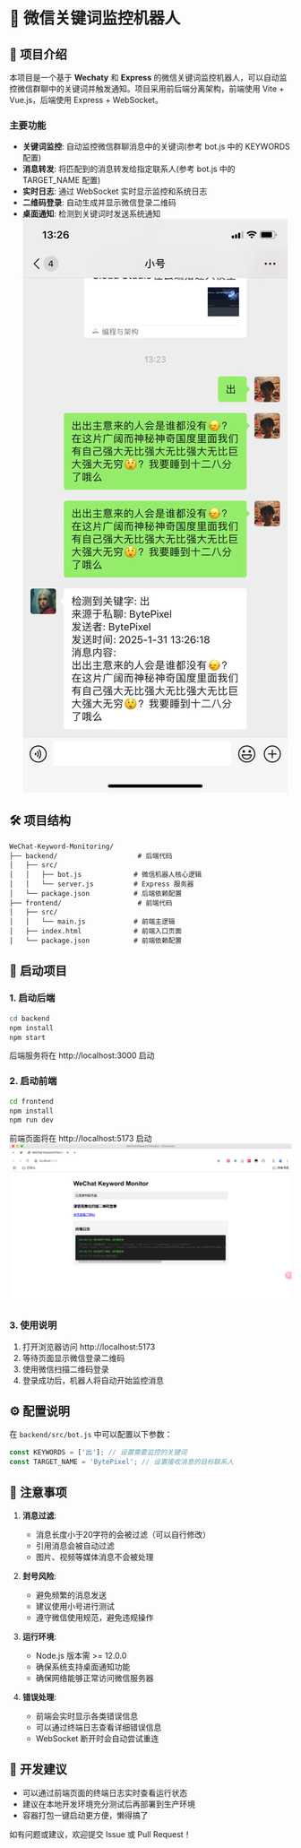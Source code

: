 # 🚀 微信关键词监控机器人

## 📖 项目介绍
本项目是一个基于 **Wechaty** 和 **Express** 的微信关键词监控机器人，可以自动监控微信群聊中的关键词并触发通知。项目采用前后端分离架构，前端使用 Vite + Vue.js，后端使用 Express + WebSocket。

### 主要功能
- **关键词监控**: 自动监控微信群聊消息中的关键词(参考 bot.js 中的 KEYWORDS 配置)
- **消息转发**: 将匹配到的消息转发给指定联系人(参考 bot.js 中的 TARGET_NAME 配置)
- **实时日志**: 通过 WebSocket 实时显示监控和系统日志
- **二维码登录**: 自动生成并显示微信登录二维码
- **桌面通知**: 检测到关键词时发送系统通知
![alt text](images/test.png)
## 🛠️ 项目结构
```
WeChat-Keyword-Monitoring/
├── backend/                    # 后端代码
│   ├── src/
│   │   ├── bot.js             # 微信机器人核心逻辑
│   │   └── server.js          # Express 服务器
│   └── package.json           # 后端依赖配置
├── frontend/                   # 前端代码
│   ├── src/
│   │   └── main.js            # 前端主逻辑
│   ├── index.html             # 前端入口页面
│   └── package.json           # 前端依赖配置
```

## 🚀 启动项目

### 1. 启动后端
```bash
cd backend
npm install
npm start
```
后端服务将在 http://localhost:3000 启动

### 2. 启动前端
```bash
cd frontend
npm install
npm run dev
```
前端页面将在 http://localhost:5173 启动
![alt text](images/front.png)

### 3. 使用说明
1. 打开浏览器访问 http://localhost:5173
2. 等待页面显示微信登录二维码
3. 使用微信扫描二维码登录
4. 登录成功后，机器人将自动开始监控消息

## ⚙️ 配置说明
在 `backend/src/bot.js` 中可以配置以下参数：
```javascript
const KEYWORDS = ['出']; // 设置需要监控的关键词
const TARGET_NAME = 'BytePixel'; // 设置接收消息的目标联系人
```
## 📌 注意事项
1. **消息过滤**:
   - 消息长度小于20字符的会被过滤（可以自行修改）
   - 引用消息会被自动过滤
   - 图片、视频等媒体消息不会被处理

2. **封号风险**:
   - 避免频繁的消息发送
   - 建议使用小号进行测试
   - 遵守微信使用规范，避免违规操作

3. **运行环境**:
   - Node.js 版本需 >= 12.0.0
   - 确保系统支持桌面通知功能
   - 确保网络能够正常访问微信服务器

4. **错误处理**:
   - 前端会实时显示各类错误信息
   - 可以通过终端日志查看详细错误信息
   - WebSocket 断开时会自动尝试重连

## 🤝 开发建议
- 可以通过前端页面的终端日志实时查看运行状态
- 建议在本地开发环境充分测试后再部署到生产环境
- 容器打包一键启动更方便，懒得搞了

如有问题或建议，欢迎提交 Issue 或 Pull Request！

